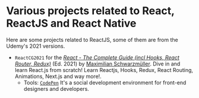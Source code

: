 # Various projects related to React, ReactJS and React Native

Here are some projects related to ReactJS, some of them are from the Udemy's 2021 versions.

* `ReactCG2021` for the [*React - The Complete Guide (incl Hooks, React Router, Redux)*](https://www.udemy.com/course/react-the-complete-guide-incl-redux/) (Ed. 2021) by [Maximilian Schwarzmüller](https://www.udemy.com/course/react-the-complete-guide-incl-redux/#instructor-2). Dive in and learn React.js from scratch! Learn Reactjs, Hooks, Redux, React Routing, Animations, Next.js and way more!.
  - Tools: [`CodePen`](https://codepen.io) It's a social development environment for front-end designers and developers. 
